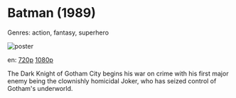# Batman (1989)

Genres: action, fantasy, superhero

![poster](http://image.tmdb.org/t/p/w500/kBf3g9crrADGMc2AMAMlLBgSm2h.jpg)

en:
  [720p](magnet:?xt=urn:btih:58853EBBD73CBCD94C62E4F3E02B472A6EE0DF17&tr=udp://glotorrents.pw:6969/announce&tr=udp://tracker.opentrackr.org:1337/announce&tr=udp://torrent.gresille.org:80/announce&tr=udp://tracker.openbittorrent.com:80&tr=udp://tracker.coppersurfer.tk:6969&tr=udp://tracker.leechers-paradise.org:6969&tr=udp://p4p.arenabg.ch:1337&tr=udp://tracker.internetwarriors.net:1337)
  [1080p](magnet:?xt=urn:btih:16DEDB241CA6EEEC72EBCD42523B5AF95EB29918&tr=udp://glotorrents.pw:6969/announce&tr=udp://tracker.opentrackr.org:1337/announce&tr=udp://torrent.gresille.org:80/announce&tr=udp://tracker.openbittorrent.com:80&tr=udp://tracker.coppersurfer.tk:6969&tr=udp://tracker.leechers-paradise.org:6969&tr=udp://p4p.arenabg.ch:1337&tr=udp://tracker.internetwarriors.net:1337)
  


The Dark Knight of Gotham City begins his war on crime with his first major enemy being the clownishly homicidal Joker, who has seized control of Gotham's underworld.